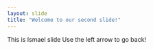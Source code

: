 ```yaml
---
layout: slide
title: "Welcome to our second slide!"
---
```

This is Ismael slide
Use the left arrow to go back!